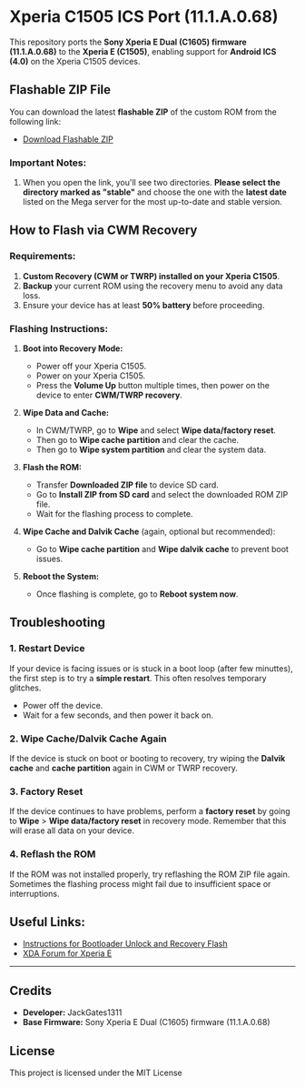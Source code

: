 # Xperia C1505 ICS Port (11.1.A.0.68)

This repository ports the **Sony Xperia E Dual (C1605) firmware (11.1.A.0.68)** to the **Xperia E (C1505)**, enabling support for **Android ICS (4.0)** on the Xperia C1505 devices.

## Flashable ZIP File
You can download the latest **flashable ZIP** of the custom ROM from the following link:

- [Download Flashable ZIP](https://mega.nz/folder/1pZ1AQQS#nseOp0sfW6Fgzkpa5fBRXw)

### Important Notes:
1. When you open the link, you'll see two directories. **Please select the directory marked as "stable"** and choose the one with the **latest date** listed on the Mega server for the most up-to-date and stable version.

## How to Flash via CWM Recovery

### Requirements:
1. **Custom Recovery (CWM or TWRP) installed on your Xperia C1505**.
2. **Backup** your current ROM using the recovery menu to avoid any data loss.
3. Ensure your device has at least **50% battery** before proceeding.

### Flashing Instructions:

1. **Boot into Recovery Mode:**
   - Power off your Xperia C1505.
   - Power on your Xperia C1505. 
   - Press the **Volume Up** button multiple times, then power on the device to enter **CWM/TWRP recovery**.

2. **Wipe Data and Cache:**
   - In CWM/TWRP, go to **Wipe** and select **Wipe data/factory reset**.
   - Then go to **Wipe cache partition** and clear the cache.
   - Then go to **Wipe system partition** and clear the system data.

3. **Flash the ROM:**
   - Transfer **Downloaded ZIP file** to device SD card.
   - Go to **Install ZIP from SD card** and select the downloaded ROM ZIP file.
   - Wait for the flashing process to complete.

5. **Wipe Cache and Dalvik Cache** (again, optional but recommended):
   - Go to **Wipe cache partition** and **Wipe dalvik cache** to prevent boot issues.

6. **Reboot the System:**
   - Once flashing is complete, go to **Reboot system now**.

## Troubleshooting

### 1. **Restart Device**
   If your device is facing issues or is stuck in a boot loop (after few minuttes), the first step is to try a **simple restart**. This often resolves temporary glitches.

   - Power off the device.
   - Wait for a few seconds, and then power it back on.

### 2. **Wipe Cache/Dalvik Cache Again**
   If the device is stuck on boot or booting to recovery, try wiping the **Dalvik cache** and **cache partition** again in CWM or TWRP recovery.

### 3. **Factory Reset**
   If the device continues to have problems, perform a **factory reset** by going to **Wipe** > **Wipe data/factory reset** in recovery mode. Remember that this will erase all data on your device.

### 4. **Reflash the ROM**
   If the ROM was not installed properly, try reflashing the ROM ZIP file again. Sometimes the flashing process might fail due to insufficient space or interruptions.

## Useful Links:

- [Instructions for Bootloader Unlock and Recovery Flash](https://xdaforums.com/t/rom-e-ss-ds-ultimate-cm10-install-guide.2690057)
- [XDA Forum for Xperia E](https://xdaforums.com/t/xperia-e-official-thread-roms-mods-root-ftfs-how-to.2535522/)

---

## Credits

- **Developer:** JackGates1311
- **Base Firmware:** Sony Xperia E Dual (C1605) firmware (11.1.A.0.68)

## License

This project is licensed under the MIT License
